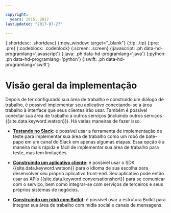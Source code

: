 ```yaml
---

copyright:
  years: 2015, 2017
lastupdated: "2017-07-27"

---
```


{:shortdesc: .shortdesc}
{:new_window: target="_blank"}
{:tip: .tip}
{:pre: .pre}
{:codeblock: .codeblock}
{:screen: .screen}
{:javascript: .ph data-hd-programlang='javascript'}
{:java: .ph data-hd-programlang='java'}
{:python: .ph data-hd-programlang='python'}
{:swift: .ph data-hd-programlang='swift'}

# Visão geral da implementação

Depois de ter configurado sua área de trabalho e construído um diálogo de trabalho, é possível implementar seu aplicativo conectando-se a área trabalho à interface que seus clientes irão usar. Também é possível conectar sua área de trabalho a outros serviços (incluindo outros serviços {{site.data.keyword.watson}}). Há várias maneiras de fazer isso.

-   [**Testando no Slack**](test-deploy.html): é possível usar a ferramenta de implementação de teste para implementar sua área de trabalho como um robô de bate-papo em um canal do Slack em apenas algumas etapas. Essa opção é a maneira mais rápida e fácil de implementar sua área de trabalho para teste, mas tem limitações.

-  [**Construindo um aplicativo cliente**](develop-app.html): é possível usar o SDK {{site.data.keyword.watson}} para o idioma de sua escolha para desenvolver seu próprio aplicativo front-end. Seu aplicativo pode então usar as APIs {{site.data.keyword.conversationshort}} para se comunicar com o serviço, bem como integrar-se com serviços de terceiros e seus próprios sistemas de negócios.

-  [**Construindo um robô com Botkit**](integrations.html): é possível usar a estrutura Botkit para integrar sua área de trabalho com mídia social e canais de mensagens.


